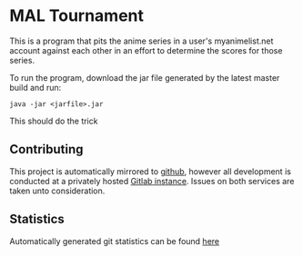# MAL Tournament

This is a program that pits the anime series in a user's myanimelist.net account against each other
in an effort to determine the scores for those series.

To run the program, download the jar file generated by the latest master build and run:

    java -jar <jarfile>.jar
    
This should do the trick

## Contributing

This project is automatically mirrored to [github](https://github.com/namboy94/mal-tournament), however all development
is conducted at a privately hosted [Gitlab instance](http://gitlab.namibsun.net/namboy94/mal-tournament). Issues
on both services are taken unto consideration.

## Statistics

Automatically generated git statistics can be found [here](http://krumreyh.eu/mal-tournament/git_stats/index.html)